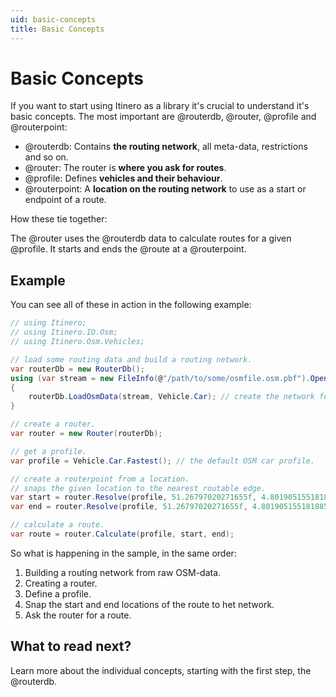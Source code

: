 ```yaml
---
uid: basic-concepts
title: Basic Concepts
---
```


# Basic Concepts

If you want to start using Itinero as a library it's crucial to understand it's basic concepts. The most important are @routerdb, @router, @profile and @routerpoint:

- @routerdb: Contains **the routing network**, all meta-data, restrictions and so on.
- @router: The router is **where you ask for routes**.
- @profile: Defines **vehicles and their behaviour**.
- @routerpoint: A **location on the routing network** to use as a start or endpoint of a route.

How these tie together:

The @router uses the @routerdb data to calculate routes for a given @profile. It starts and ends the @route at a @routerpoint.

## Example

You can see all of these in action in the following example:

```csharp
// using Itinero;
// using Itinero.IO.Osm;
// using Itinero.Osm.Vehicles;

// load some routing data and build a routing network.
var routerDb = new RouterDb();
using (var stream = new FileInfo(@"/path/to/some/osmfile.osm.pbf").OpenRead())
{
    routerDb.LoadOsmData(stream, Vehicle.Car); // create the network for cars only.
}

// create a router.
var router = new Router(routerDb);

// get a profile.
var profile = Vehicle.Car.Fastest(); // the default OSM car profile.

// create a routerpoint from a location.
// snaps the given location to the nearest routable edge.
var start = router.Resolve(profile, 51.26797020271655f, 4.801905155181885f);
var end = router.Resolve(profile, 51.26797020271655f, 4.801905155181885f);

// calculate a route.
var route = router.Calculate(profile, start, end);
```

So what is happening in the sample, in the same order:
1. Building a routing network from raw OSM-data.
2. Creating a router.
3. Define a profile.
4. Snap the start and end locations of the route to het network.
5. Ask the router for a route.

## What to read next?

Learn more about the individual concepts, starting with the first step, the @routerdb.